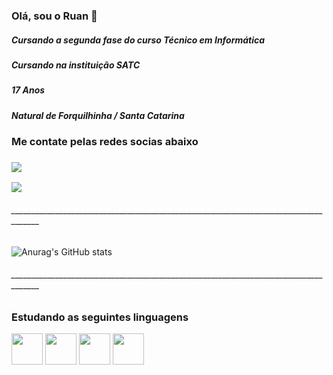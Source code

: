 ### Olá, sou o Ruan 👋

<h5>Cursando a segunda fase do curso Técnico em Informática</h5>
<h5>Cursando na instituição SATC</h5>
<h5>17 Anos </h5>
<h5>Natural de Forquilhinha / Santa Catarina</h5>

<h3>Me contate pelas redes socias abaixo<h3>
  
<div>
  <a href="https://instagram.com/ruanfiorimarcelino_?utm_source=qr&igshid=MzNlNGNkZWQ4Mg%3D%3D" target="_blank"><img loading="lazy" src="https://img.shields.io/badge/-Instagram-%23E4405F?style=for-the-badge&logo=instagram&logoColor=white" target="_blank"></a>  

  <a href = "mailto:ruanfiorimarcelino@gmail.com"><img loading="lazy" src="https://img.shields.io/badge/Gmail-D14836?style=for-the-badge&logo=gmail&logoColor=white" target="_blank"></a>
</div>
<h6>_____________________________________________________________________________________</h6>

![Anurag's GitHub stats](https://github-readme-stats.vercel.app/api?username=RuanFioriMarcelino&show_icons=true&theme=radical)

<h6>_____________________________________________________________________________________</h6>

<h3>Estudando as seguintes linguagens</h3>


<div>
     <img src="https://cdn.jsdelivr.net/gh/devicons/devicon/icons/python/python-original.svg" width="50"/> 
     <img src="https://cdn.jsdelivr.net/gh/devicons/devicon/icons/html5/html5-original.svg" width="50"/>
     <img src="https://cdn.jsdelivr.net/gh/devicons/devicon/icons/cplusplus/cplusplus-original.svg" width="50" />
      <img src="https://cdn.jsdelivr.net/gh/devicons/devicon/icons/arduino/arduino-original.svg" width="50"/>
</div
